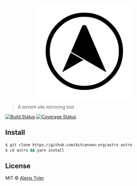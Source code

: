<p align="center">
    <a href="https://github.com/bitcannon-org/astro" alt="Astro">
        <img src=".github/images/logo.png" width="300">
    </a>
</p>

> A torrent site mirroring tool

[![Build Status](https://travis-ci.org/bitcannon-org/astro.svg?branch=master)](https://travis-ci.org/bitcannon-org/astro) [![Coverage Status](https://coveralls.io/repos/github/bitcannon-org/astro/badge.svg?branch=master)](https://coveralls.io/github/bitcannon-org/astro?branch=master)


## Install

```bash
$ git clone https://github.com/bitcannon-org/astro astro
$ cd astro && yarn install
```

## License

MIT © [Alexis Tyler](https://wvvw.me)
